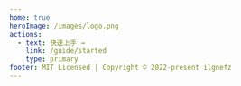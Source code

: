 ```yaml
---
home: true
heroImage: /images/logo.png
actions:
  - text: 快速上手 →
    link: /guide/started
    type: primary
footer: MIT Licensed | Copyright © 2022-present ilgnefz
---
```


